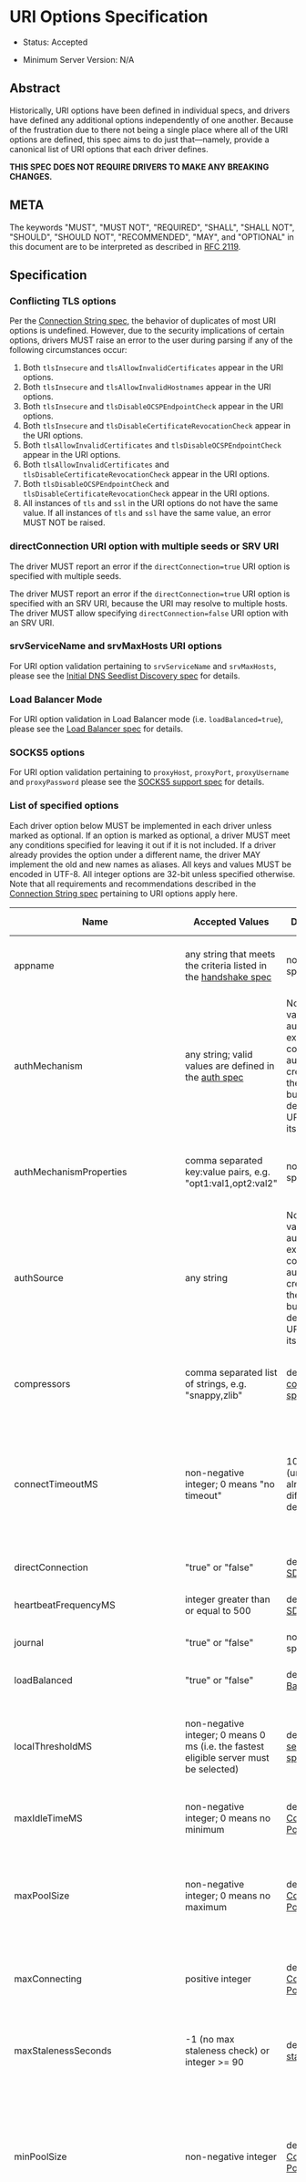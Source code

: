 # URI Options Specification

- Status: Accepted

- Minimum Server Version: N/A

## Abstract

Historically, URI options have been defined in individual specs, and drivers have defined any additional options
independently of one another. Because of the frustration due to there not being a single place where all of the URI
options are defined, this spec aims to do just that—namely, provide a canonical list of URI options that each driver
defines.

**THIS SPEC DOES NOT REQUIRE DRIVERS TO MAKE ANY BREAKING CHANGES.**

## META

The keywords "MUST", "MUST NOT", "REQUIRED", "SHALL", "SHALL NOT", "SHOULD", "SHOULD NOT", "RECOMMENDED", "MAY", and
"OPTIONAL" in this document are to be interpreted as described in [RFC 2119](https://www.ietf.org/rfc/rfc2119.txt).

## Specification

### Conflicting TLS options

Per the [Connection String spec](../connection-string/connection-string-spec.md#repeated-keys), the behavior of
duplicates of most URI options is undefined. However, due to the security implications of certain options, drivers MUST
raise an error to the user during parsing if any of the following circumstances occur:

1. Both `tlsInsecure` and `tlsAllowInvalidCertificates` appear in the URI options.
2. Both `tlsInsecure` and `tlsAllowInvalidHostnames` appear in the URI options.
3. Both `tlsInsecure` and `tlsDisableOCSPEndpointCheck` appear in the URI options.
4. Both `tlsInsecure` and `tlsDisableCertificateRevocationCheck` appear in the URI options.
5. Both `tlsAllowInvalidCertificates` and `tlsDisableOCSPEndpointCheck` appear in the URI options.
6. Both `tlsAllowInvalidCertificates` and `tlsDisableCertificateRevocationCheck` appear in the URI options.
7. Both `tlsDisableOCSPEndpointCheck` and `tlsDisableCertificateRevocationCheck` appear in the URI options.
8. All instances of `tls` and `ssl` in the URI options do not have the same value. If all instances of `tls` and `ssl`
   have the same value, an error MUST NOT be raised.

### directConnection URI option with multiple seeds or SRV URI

The driver MUST report an error if the `directConnection=true` URI option is specified with multiple seeds.

The driver MUST report an error if the `directConnection=true` URI option is specified with an SRV URI, because the URI
may resolve to multiple hosts. The driver MUST allow specifying `directConnection=false` URI option with an SRV URI.

### srvServiceName and srvMaxHosts URI options

For URI option validation pertaining to `srvServiceName` and `srvMaxHosts`, please see the
[Initial DNS Seedlist Discovery spec](../initial-dns-seedlist-discovery/initial-dns-seedlist-discovery.md#uri-validation)
for details.

### Load Balancer Mode

For URI option validation in Load Balancer mode (i.e. `loadBalanced=true`), please see the
[Load Balancer spec](../load-balancers/load-balancers.md#uri-validation) for details.

### SOCKS5 options

For URI option validation pertaining to `proxyHost`, `proxyPort`, `proxyUsername` and `proxyPassword` please see the
[SOCKS5 support spec](../socks5-support/socks5.md#mongoclient-configuration) for details.

### List of specified options

Each driver option below MUST be implemented in each driver unless marked as optional. If an option is marked as
optional, a driver MUST meet any conditions specified for leaving it out if it is not included. If a driver already
provides the option under a different name, the driver MAY implement the old and new names as aliases. All keys and
values MUST be encoded in UTF-8. All integer options are 32-bit unless specified otherwise. Note that all requirements
and recommendations described in the [Connection String spec](../connection-string/connection-string-spec.md) pertaining
to URI options apply here.

<span id="uri.options"></span>

| Name                                 | Accepted Values                                                                                                                                                                           | Default Value                                                                                                                                                                                                                | Optional to implement?                                                                                                                                                                                    | Description                                                                                                                                                                                                                                                                                      |
| ------------------------------------ | ----------------------------------------------------------------------------------------------------------------------------------------------------------------------------------------- | ---------------------------------------------------------------------------------------------------------------------------------------------------------------------------------------------------------------------------- | --------------------------------------------------------------------------------------------------------------------------------------------------------------------------------------------------------- | ------------------------------------------------------------------------------------------------------------------------------------------------------------------------------------------------------------------------------------------------------------------------------------------------ |
| appname                              | any string that meets the criteria listed in the [handshake spec](../mongodb-handshake/handshake.md#client-application-name)                                                              | no appname specified                                                                                                                                                                                                         | no                                                                                                                                                                                                        | Passed into the server in the client metadata as part of the connection handshake                                                                                                                                                                                                                |
| authMechanism                        | any string; valid values are defined in the [auth spec](../auth/auth.md#supported-authentication-methods)                                                                                 | None; default values for authentication exist for constructing authentication credentials per the [auth spec](../auth/auth.md#supported-authentication-methods), but there is no default for the URI option itself.          | no                                                                                                                                                                                                        | The authentication mechanism method to use for connection to the server                                                                                                                                                                                                                          |
| authMechanismProperties              | comma separated key:value pairs, e.g. "opt1:val1,opt2:val2"                                                                                                                               | no properties specified                                                                                                                                                                                                      | no                                                                                                                                                                                                        | Additional options provided for authentication (e.g. to enable hostname canonicalization for GSSAPI)                                                                                                                                                                                             |
| authSource                           | any string                                                                                                                                                                                | None; default values for authentication exist for constructing authentication credentials per the [auth spec](../auth/auth.md#supported-authentication-methods), but there is no default for the URI option itself.          | no                                                                                                                                                                                                        | The database that connections should authenticate against                                                                                                                                                                                                                                        |
| compressors                          | comma separated list of strings, e.g. "snappy,zlib"                                                                                                                                       | defined in [compression spec](../compression/OP_COMPRESSED.md#compressors)                                                                                                                                                   | no                                                                                                                                                                                                        | The list of allowed compression types for wire protocol messages sent or received from the server                                                                                                                                                                                                |
| connectTimeoutMS                     | non-negative integer; 0 means "no timeout"                                                                                                                                                | 10,000 ms (unless a driver already has a different default)                                                                                                                                                                  | no                                                                                                                                                                                                        | Amount of time to wait for a single TCP socket connection to the server to be established before erroring; note that this applies to [SDAM hello and legacy hello operations](../mongodb-handshake/handshake.md)                                                                                 |
| directConnection                     | "true" or "false"                                                                                                                                                                         | defined in [SDAM spec](../server-discovery-and-monitoring/server-discovery-and-monitoring.md#initial-topologytype)                                                                                                           | no                                                                                                                                                                                                        | Whether to connect to the deployment in Single topology.                                                                                                                                                                                                                                         |
| heartbeatFrequencyMS                 | integer greater than or equal to 500                                                                                                                                                      | defined in [SDAM spec](../server-discovery-and-monitoring/server-discovery-and-monitoring.md#heartbeatfrequencyms)                                                                                                           | no                                                                                                                                                                                                        | the interval between regular server monitoring checks                                                                                                                                                                                                                                            |
| journal                              | "true" or "false"                                                                                                                                                                         | no "j" field specified                                                                                                                                                                                                       | no                                                                                                                                                                                                        | Default write concern "j" field for the client                                                                                                                                                                                                                                                   |
| loadBalanced                         | "true" or "false"                                                                                                                                                                         | defined in [Load Balancer spec](../load-balancers/load-balancers.md#loadbalanced)                                                                                                                                            | no                                                                                                                                                                                                        | Whether the driver is connecting to a load balancer.                                                                                                                                                                                                                                             |
| localThresholdMS                     | non-negative integer; 0 means 0 ms (i.e. the fastest eligible server must be selected)                                                                                                    | defined in the [server selection spec](../server-selection/server-selection.md#localthresholdms)                                                                                                                             | no                                                                                                                                                                                                        | The amount of time beyond the fastest round trip time that a given server’s round trip time can take and still be eligible for server selection                                                                                                                                                  |
| maxIdleTimeMS                        | non-negative integer; 0 means no minimum                                                                                                                                                  | defined in the [Connection Pooling spec](../connection-monitoring-and-pooling/connection-monitoring-and-pooling.md#connection-pool-options)                                                                                  | required for drivers with connection pools                                                                                                                                                                | The amount of time a connection can be idle before it's closed                                                                                                                                                                                                                                   |
| maxPoolSize                          | non-negative integer; 0 means no maximum                                                                                                                                                  | defined in the [Connection Pooling spec](../connection-monitoring-and-pooling/connection-monitoring-and-pooling.md#connection-pool-options)                                                                                  | required for drivers with connection pools                                                                                                                                                                | The maximum number of clients or connections able to be created by a pool at a given time. This count includes connections which are currently checked out.                                                                                                                                      |
| maxConnecting                        | positive integer                                                                                                                                                                          | defined in the [Connection Pooling spec](../connection-monitoring-and-pooling/connection-monitoring-and-pooling.md#connection-pool-options)                                                                                  | required for drivers with connection pools                                                                                                                                                                | The maximum number of Connections a Pool may be establishing concurrently.                                                                                                                                                                                                                       |
| maxStalenessSeconds                  | -1 (no max staleness check) or integer >= 90                                                                                                                                              | defined in [max staleness spec](../max-staleness/max-staleness.md#api)                                                                                                                                                       | no                                                                                                                                                                                                        | The maximum replication lag, in wall clock time, that a secondary can suffer and still be eligible for server selection                                                                                                                                                                          |
| minPoolSize                          | non-negative integer                                                                                                                                                                      | defined in the [Connection Pooling spec](../connection-monitoring-and-pooling/connection-monitoring-and-pooling.md#connection-pool-options)                                                                                  | required for drivers with connection pools                                                                                                                                                                | The number of connections the driver should create and maintain in the pool even when no operations are occurring. This count includes connections which are currently checked out.                                                                                                              |
| proxyHost                            | any string                                                                                                                                                                                | defined in the [SOCKS5 support spec](../socks5-support/socks5.md#mongoclient-configuration)                                                                                                                                  | no                                                                                                                                                                                                        | The IPv4/IPv6 address or domain name of a SOCKS5 proxy server used for connecting to MongoDB services.                                                                                                                                                                                           |
| proxyPort                            | non-negative integer                                                                                                                                                                      | defined in the [SOCKS5 support spec](../socks5-support/socks5.md#mongoclient-configuration)                                                                                                                                  | no                                                                                                                                                                                                        | The port of the SOCKS5 proxy server specified in `proxyHost`.                                                                                                                                                                                                                                    |
| proxyUsername                        | any string                                                                                                                                                                                | defined in the [SOCKS5 support spec](../socks5-support/socks5.md#mongoclient-configuration)                                                                                                                                  | no                                                                                                                                                                                                        | The username for username/password authentication to the SOCKS5 proxy server specified in `proxyHost`.                                                                                                                                                                                           |
| proxyPassword                        | any string                                                                                                                                                                                | defined in the [SOCKS5 support spec](../socks5-support/socks5.md#mongoclient-configuration)                                                                                                                                  | no                                                                                                                                                                                                        | The password for username/password authentication to the SOCKS5 proxy server specified in `proxyHost`.                                                                                                                                                                                           |
| readConcernLevel                     | any string ([to allow for forwards compatibility with the server](../read-write-concern/read-write-concern.md#unknown-levels-and-additional-options-for-string-based-readconcerns))       | no read concern specified                                                                                                                                                                                                    | no                                                                                                                                                                                                        | Default read concern for the client                                                                                                                                                                                                                                                              |
| readPreference                       | any string; currently supported values are defined in the [server selection spec](../server-selection/server-selection.md#mode), but must be lowercase camelCase, e.g. "primaryPreferred" | defined in [server selection spec](../server-selection/server-selection.md#mode)                                                                                                                                             | no                                                                                                                                                                                                        | Default read preference for the client (excluding tags)                                                                                                                                                                                                                                          |
| readPreferenceTags                   | comma-separated key:value pairs (e.g. "dc:ny,rack:1" and "dc:ny)<br><br>can be specified multiple times; each instance of this key is a separate tag set                                  | no tags specified                                                                                                                                                                                                            | no                                                                                                                                                                                                        | Default read preference tags for the client; only valid if the read preference mode is not primary<br><br>The order of the tag sets in the read preference is the same as the order they are specified in the URI                                                                                |
| replicaSet                           | any string                                                                                                                                                                                | no replica set name provided                                                                                                                                                                                                 | no                                                                                                                                                                                                        | The name of the replica set to connect to                                                                                                                                                                                                                                                        |
| retryReads                           | "true" or "false"                                                                                                                                                                         | defined in [retryable reads spec](../retryable-reads/retryable-reads.md#retryreads)                                                                                                                                          | no                                                                                                                                                                                                        | Enables retryable reads on server 3.6+                                                                                                                                                                                                                                                           |
| retryWrites                          | "true" or "false"                                                                                                                                                                         | defined in [retryable writes spec](../retryable-writes/retryable-writes.md#retrywrites)                                                                                                                                      | no                                                                                                                                                                                                        | Enables retryable writes on server 3.6+                                                                                                                                                                                                                                                          |
| serverMonitoringMode                 | "stream", "poll", or "auto"                                                                                                                                                               | defined in [SDAM spec](../server-discovery-and-monitoring/server-monitoring.md#servermonitoringmode)                                                                                                                         | required for multi-threaded or asynchronous drivers                                                                                                                                                       | Configures which server monitoring protocol to use.                                                                                                                                                                                                                                              |
| serverSelectionTimeoutMS             | positive integer; a driver may also accept 0 to be used for a special case, provided that it documents the meaning                                                                        | defined in [server selection spec](../server-selection/server-selection.md#serverselectiontimeoutms)                                                                                                                         | no                                                                                                                                                                                                        | A timeout in milliseconds to block for server selection before raising an error                                                                                                                                                                                                                  |
| serverSelectionTryOnce               | "true" or "false"                                                                                                                                                                         | defined in [server selection spec](../server-selection/server-selection.md#serverselectiontryonce)                                                                                                                           | required for single-threaded drivers                                                                                                                                                                      | Scan the topology only once after a server selection failure instead of repeatedly until the server selection times out                                                                                                                                                                          |
| socketTimeoutMS                      | non-negative integer; 0 means no timeout                                                                                                                                                  | no timeout                                                                                                                                                                                                                   | no                                                                                                                                                                                                        | NOTE: This option is deprecated in favor of [timeoutMS](../client-side-operations-timeout/client-side-operations-timeout.md#timeoutms)<br><br>Amount of time spent attempting to send or receive on a socket before timing out; note that this only applies to application operations, not SDAM. |
| srvMaxHosts                          | non-negative integer; 0 means no maximum                                                                                                                                                  | defined in the [Initial DNS Seedlist Discovery spec](../initial-dns-seedlist-discovery/initial-dns-seedlist-discovery.md#srvmaxhosts)                                                                                        | no                                                                                                                                                                                                        | The maximum number of SRV results to randomly select when initially populating the seedlist or, during SRV polling, adding new hosts to the topology.                                                                                                                                            |
| srvServiceName                       | a valid SRV service name according to [RFC 6335](https://datatracker.ietf.org/doc/html/rfc6335#section-5.1)                                                                               | "mongodb"                                                                                                                                                                                                                    | no                                                                                                                                                                                                        | the service name to use for SRV lookup in [initial DNS seedlist discovery](../initial-dns-seedlist-discovery/initial-dns-seedlist-discovery.md#srvservicename) and [SRV polling](../polling-srv-records-for-mongos-discovery/polling-srv-records-for-mongos-discovery.md)                        |
| ssl                                  | "true" or "false"                                                                                                                                                                         | same as "tls"                                                                                                                                                                                                                | no                                                                                                                                                                                                        | alias of "tls"; required to ensure that Atlas connection strings continue to work                                                                                                                                                                                                                |
|                                      |                                                                                                                                                                                           |                                                                                                                                                                                                                              |                                                                                                                                                                                                           |                                                                                                                                                                                                                                                                                                  |
| tls                                  | "true" or "false"                                                                                                                                                                         | TLS required if "mongodb+srv" scheme; otherwise, drivers may may enable TLS by default if other "tls"-prefixed options are present<br><br>Drivers MUST clearly document the conditions under which TLS is enabled implicitly | no                                                                                                                                                                                                        | Whether or not to require TLS for connections to the server                                                                                                                                                                                                                                      |
| tlsAllowInvalidCertificates          | "true" or "false"                                                                                                                                                                         | error on invalid certificates                                                                                                                                                                                                | required if the driver’s language/runtime allows bypassing hostname verification                                                                                                                          | Specifies whether or not the driver should error when the server’s TLS certificate is invalid                                                                                                                                                                                                    |
| tlsAllowInvalidHostnames             | "true" or "false"                                                                                                                                                                         | error on invalid certificates                                                                                                                                                                                                | required if the driver’s language/runtime allows bypassing hostname verification                                                                                                                          | Specifies whether or not the driver should error when there is a mismatch between the server’s hostname and the hostname specified by the TLS certificate                                                                                                                                        |
| tlsCAFile                            | any string                                                                                                                                                                                | no certificate authorities specified                                                                                                                                                                                         | required if the driver's language/runtime allows non-global configuration                                                                                                                                 | Path to file with either a single or bundle of certificate authorities to be considered trusted when making a TLS connection                                                                                                                                                                     |
| tlsCertificateKeyFile                | any string                                                                                                                                                                                | no client certificate specified                                                                                                                                                                                              | required if the driver's language/runtime allows non-global configuration                                                                                                                                 | Path to the client certificate file or the client private key file; in the case that they both are needed, the files should be concatenated                                                                                                                                                      |
| tlsCertificateKeyFilePassword        | any string                                                                                                                                                                                | no password specified                                                                                                                                                                                                        | required if the driver's language/runtime allows non-global configuration                                                                                                                                 | Password to decrypt the client private key to be used for TLS connections                                                                                                                                                                                                                        |
| tlsDisableCertificateRevocationCheck | "true" or "false"                                                                                                                                                                         | false i.e. driver will reach check a certificate's revocation status                                                                                                                                                         | Yes                                                                                                                                                                                                       | Controls whether or not the driver will check a certificate's revocation status via CRLs or OCSP. See the [OCSP Support Spec](../ocsp-support/ocsp-support.md#tlsdisablecertificaterevocationcheck) for additional information.                                                                  |
| tlsDisableOCSPEndpointCheck          | "true" or "false"                                                                                                                                                                         | false i.e. driver will reach out to OCSP endpoints [if needed](../ocsp-support/ocsp-support.md#tlsdisableocspendpointcheck).                                                                                                 | Yes                                                                                                                                                                                                       | Controls whether or not the driver will reach out to OCSP endpoints if needed. See the [OCSP Support Spec](../ocsp-support/ocsp-support.md#tlsdisableocspendpointcheck) for additional information.                                                                                              |
| tlsInsecure                          | "true" or "false"                                                                                                                                                                         | No TLS constraints are relaxed                                                                                                                                                                                               | no                                                                                                                                                                                                        | Relax TLS constraints as much as possible (e.g. allowing invalid certificates or hostname mismatches); drivers must document the exact constraints which are relaxed by this option being true                                                                                                   |
| w                                    | non-negative integer or string                                                                                                                                                            | no "w" value specified                                                                                                                                                                                                       | no                                                                                                                                                                                                        | Default write concern "w" field for the client                                                                                                                                                                                                                                                   |
| waitQueueTimeoutMS                   | positive number                                                                                                                                                                           | defined in the [Connection Pooling spec](../connection-monitoring-and-pooling/connection-monitoring-and-pooling.md#connection-pool-options)                                                                                  | required for drivers with connection pools, with exceptions described in the [Connection Pooling spec](../connection-monitoring-and-pooling/connection-monitoring-and-pooling.md#connection-pool-options) | NOTE: This option is deprecated in favor of [timeoutMS](../client-side-operations-timeout/client-side-operations-timeout.md#timeoutms)<br><br>Amount of time spent attempting to check out a connection from a server's connection pool before timing out                                        |
| wTimeoutMS                           | non-negative 64-bit integer; 0 means no timeout                                                                                                                                           | no timeout                                                                                                                                                                                                                   | no                                                                                                                                                                                                        | NOTE: This option is deprecated in favor of [timeoutMS](../client-side-operations-timeout/client-side-operations-timeout.md#timeoutms)<br><br>Default write concern "wtimeout" field for the client                                                                                              |
| zlibCompressionLevel                 | integer between -1 and 9 (inclusive)                                                                                                                                                      | -1 (default compression level of the driver)                                                                                                                                                                                 | no                                                                                                                                                                                                        | Specifies the level of compression when using zlib to compress wire protocol messages; -1 signifies the default level, 0 signifies no compression, 1 signifies the fastest speed, and 9 signifies the best compression                                                                           |

## Test Plan

Tests are implemented and described in the [tests](tests/README.md) directory.

## Design Rationale

### Why allow drivers to provide the canonical names as aliases to existing options?

First and foremost, this spec aims not to introduce any breaking changes to drivers. Forcing a driver to change the name
of an option that it provides will break any applications that use the old option. Moreover, it is already possible to
provide duplicate options in the URI by specifying the same option more than once; drivers can use the same semantics to
resolve the conflicts as they did before, whether it's raising an error, using the first option provided, using the last
option provided, or simply telling users that the behavior is not defined.

### Why use "tls" as the prefix instead of "ssl" for related options?

Technically speaking, drivers already only support TLS, which supersedes SSL. While SSL is commonly used in parlance to
refer to TLS connections, the fact remains that SSL is a weaker cryptographic protocol than TLS, and we want to
accurately reflect the strict requirements that drivers have in ensuring the security of a TLS connection.

### Why use the names "tlsAllowInvalidHostnames" and "tlsAllowInvalidCertificates"?

The "tls" prefix is used for the same reasons described above. The use of the terms "AllowInvalidHostnames" and
"AllowInvalidCertificates" is an intentional choice in order to convey the inherent unsafety of these options, which
should only be used for testing purposes. Additionally, both the server and the shell use "AllowInvalid" for their
equivalent options.

### Why provide multiple implementation options for the insecure TLS options (i.e. "tlsInsecure" vs. "tlsAllowInvalidHostnames"/"tlsAllowInvalidCertificates"?

Some TLS libraries (e.g. Go's standard library implementation) do not provide the ability to distinguish between allow
invalid certificates and hostnames, meaning they either both are allowed, or neither are. However, when more granular
options are available, it's better to expose these to the user to allow them to relax security constraints as little as
they need.

### Why leave the decision up to drivers to enable TLS implicitly when TLS options are present?

It can be useful to turn on TLS implicitly when options such as "tlsCAFile" are present and "tls" is not present.
However, with options such as "tlsAllowInvalidHostnames", some drivers may not have the ability to distinguish between
"false" being provided and the option not being specified. To keep the implicit enabling of TLS consistent between such
options, we defer the decision to enable TLS based on the presence of "tls"-prefixed options (besides "tls" itself) to
drivers.

## Reference Implementations

Ruby and Python

## Security Implication

Each of the "insecure" TLS options (i.e. "tlsInsecure", "tlsAllowInvalidHostnames", "tlsAllowInvalidCertificates",
"tlsDisableOCSPEndpointCheck", and "tlsDisableCertificateRevocationCheck") default to the more secure option when TLS is
enabled. In order to be backwards compatible with existing driver behavior, neither TLS nor authentication is enabled by
default.

## Future Work

This specification is intended to represent the current state of drivers URI options rather than be a static description
of the options at the time it was written. Whenever another specification is written or modified in a way that changes
the name or the semantics of a URI option or adds a new URI option, this specification MUST be updated to reflect those
changes.

## Changelog

- 2024-05-08: Migrated from reStructuredText to Markdown.

- 2023-08-21: Add serverMonitoringMode option.

- 2022-10-05: Remove spec front matter and reformat changelog.

- 2022-01-19: Add the timeoutMS option and deprecate some existing timeout options

- 2021-12-14: Add SOCKS5 options

- 2021-11-08: Add maxConnecting option.

- 2021-10-14: Add srvMaxHosts option. Merge headings discussing URI validation for directConnection option.

- 2021-09-15: Add srvServiceName option

- 2021-09-13: Fix link to load balancer spec

- 2021-04-15: Adding in behaviour for load balancer mode.

- 2021-04-08: Updated to refer to hello and legacy hello

- 2020-03-03: Add tlsDisableCertificateRevocationCheck option

- 2020-02-26: Add tlsDisableOCSPEndpointCheck option

- 2019-09-08: Add retryReads option

- 2019-04-26: authSource and authMechanism have no default value

- 2019-02-04: Specified errors for conflicting TLS-related URI options

- 2019-01-25: Updated to reflect new Connection Monitoring and Pooling Spec

______________________________________________________________________
